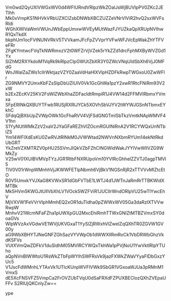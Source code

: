 Vm0wd2QyUXlVWGxWV0d4WFlURndVRlpzWkZOalJsWjBUVlpPV0ZKc2JETlhh
Mk0xVmpKS1NHVkVRbUZXClZsbDNWbXBCZUZZeVNrVlViR2hvQ2sxWVFsRldi
WGhXWlVaWmVWUnJWbEppUmxwWVEyMUtWazFJYUZkaQpXRUpNVlhwR1QxTkdX
bkphUm1ocFVtNUNVRkV5TVVkamJFcFpZVVprYVFwWFJVcEpWakZhYTFVeFRr
ZFgKYmtwcFVqTkNWRmxzV2t0WFZrVjVZek5rYkZZd1drcFphMXByWVZGd1Yx
SlZhM2RXYkdoM1VqRk9kRlpzClpGWUtZbXR3Y0ZWcVNqUldSbXh6VjJ0MFdG
WnJWalZaZWs1cllrWktjazVZY0ZaaVdHaHlXVlpHZDFkRwpTWGxoU0ZwWFlr
ZG9NMVY2UmxKbFZsSlpDbUZIUlV0Vk1GcGhWa1pzY2xwR1RtcFNiRm93V2xW
b2ExZEcKV25KV2FsWlZWbXhaZDFacldtRmpiR1J4VW14d2FFMVlRbmxYVmxa
SFpERlNkQXBUYTFwb1RUSjRXRlJYCk5XOVhSbVJYV2tWYWJGSnNTbmxEYkhC
SFdqQjBXbUpZVWpOWk1GcFhaRVV4VjFSdGNGTmlSbTkzVmtkNApWMVF4V1hn
S1YyNUtWMkZzV2xaV2JYaGFaREZhVlZOcmRGUlNiRnA2V1RCYWQxUnNTblZS
Ym14WFlXdEsKU0ZwRVJtRlNkM0JVWWtad2NWVnNXbmRYUm14ekNtRkdUbGRT
YkZreVZXMTRZV0pHU25SVmJIQkVZbFZhClNGWldWakJYYlVwWllVZG9WMkZy
V25wV01XUlBVMVpTYzJGR1RtbFNXRUpoVm10YVlRcGhhelZZVTJ0agpTMVl5
TlV0V01rWnpWMnhhVjJKWWFETlpNbmh6VjBkV1NGSnRjR2xTTVVvMlZtcEtO
R0V5UmxkYVJXaG8KVWxSR1dGbFVTbE1LWTJ4d1JWTnJaRmRrTTBKWldXMTBk
Mk5HVm5KWGJtUllVbXhLV1VOck5WZFViR1JUCllrWndORlpVU25wTlYwcEhV
MjVXVW1FeVVrVlphMmhEQ2xOR1duTldha0pZWWxWV05Ga3daRzlXTVVwRwpW
MnhvV21WcmNFaFZha1pUWXpGU2MxcEhiRmhTTWxGNlZtMTBZVmxSY0doaGVs
WlpWVzAxVGdwVE1WVjUKVGxaT1YySlZjRWxhVlZwelZqQXhTR0ZGVW1GV00y
aG9WbXBHYTJNeGNFZGhSazVYVWpOb1dWWXllRmRoCk1VbDRWbGhzVkdKSFVs
VUtXVmQwZDFkV1duSldhM05MVlRCYWQxTkhWa1pPVjNoU1YwVktlRlpYTUho
aQpNVnBIWWtoU1RsWkZTbFpWYlhSWFRsVk9jazFXWkZWaVYyaFlDbGxzYUc5
V1JscFdWMnhLYTAxVk1UTlcKUnpWVFlVWk9SbGR1VGxoaWJUa3pRMnM1VmxS
dE5XcFNSVFZ5VmpCa2FrOVZUbTVqU0dSaFRXdFZPUXBEClozQXhZVEpaUFFv
S2RIUjQKCnlyZw==

ype